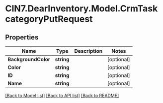 # CIN7.DearInventory.Model.CrmTaskcategoryPutRequest

## Properties

| Name                | Type       | Description | Notes      |
| ------------------- | ---------- | ----------- | ---------- |
| **BackgroundColor** | **string** |             | [optional] |
| **Color**           | **string** |             | [optional] |
| **ID**              | **string** |             | [optional] |
| **Name**            | **string** |             | [optional] |

[[Back to Model list]](../README.md#documentation-for-models) [[Back to API list]](../README.md#documentation-for-api-endpoints) [[Back to README]](../README.md)
